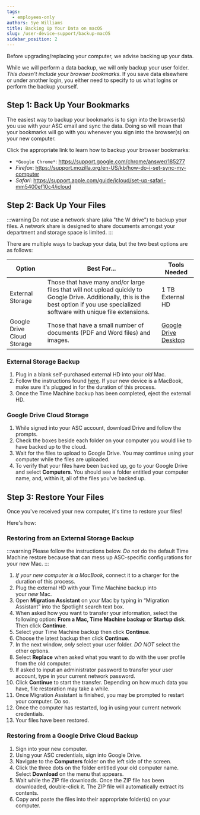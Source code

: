 ```yaml
---
tags:
  - employees-only
authors: Sye Williams
title: Backing Up Your Data on macOS
slug: /user-device-support/backup-macOS
sidebar_position: 2
---
```

Before upgrading/replacing your computer, we advise backing up your data. 

While we will perform a data backup, we will only backup your user folder. *This doesn't include your browser bookmarks*. If you save data elsewhere or under another login, you either need to specify to us what logins or perform the backup yourself. 

## Step 1: Back Up Your Bookmarks
The easiest way to backup your bookmarks is to sign into the browser(s) you use with your ASC email and sync the data. Doing so will mean that your bookmarks will go with you whenever you sign into the browser(s) on your new computer. 

Click the appropriate link to learn how to backup your browser bookmarks:
- `*Google Chrome*`: https://support.google.com/chrome/answer/185277
- *Firefox*: https://support.mozilla.org/en-US/kb/how-do-i-set-sync-my-computer
- *Safari*: https://support.apple.com/guide/icloud/set-up-safari-mm5400ef10c4/icloud

## Step 2: Back Up Your Files

:::warning
Do not use a network share (aka "the W drive") to backup your files. A network share is designed to share documents amongst your department and storage space is limited.
:::


There are multiple ways to backup your data, but the two best options are as follows:

| Option                     | Best For...                                                  | Tools Needed                                                 |
| -------------------------- | ------------------------------------------------------------ | ------------------------------------------------------------ |
| External Storage           | Those that have many and/or large files that will not upload quickly to Google Drive. Additionally, this is the best option if you use specialized software with unique file extensions. | 1 TB External HD                                             |
| Google Drive Cloud Storage | Those that have a small number of documents (PDF and Word files) and images. | [Google Drive Desktop](https://www.google.com/drive/download/) |
### External Storage Backup

1. Plug in a blank self-purchased external HD into your *old* Mac.
2. Follow the instructions found [here](https://support.apple.com/en-us/HT201250). If your new device is a MacBook, make sure it's plugged in for the duration of this process.
3. Once the Time Machine backup has been completed, eject the external HD.

### Google Drive Cloud Storage
1. While signed into your ASC account, download Drive and follow the prompts.
2. Check the boxes beside each folder on your computer you would like to have backed up to the cloud.
3. Wait for the files to upload to Google Drive. You may continue using your computer while the files are uploaded.
4. To verify that your files have been backed up, go to your Google Drive and select **Computers**. You should see a folder entitled your computer name, and, within it, all of the files you've backed up. 

## Step 3: Restore Your Files
Once you've received your new computer, it's time to restore your files!

Here's how:

### Restoring from an External Storage Backup

:::warning
Please follow the instructions below. *Do not* do the default Time Machine restore because that can mess up ASC-specific configurations for your new Mac.
:::

1. *If your new computer is a MacBook*, connect it to a charger for the duration of this process.
2. Plug the external HD with your Time Machine backup into your *new* Mac.
3. Open **Migration Assistant** on your Mac by typing in “Migration Assistant” into the Spotlight search text box.
4. When asked how you want to transfer your information, select the following option: **From a Mac, Time Machine backup or Startup disk**. Then click **Continue**.
5. Select your Time Machine backup then click **Continue**.
6. Choose the latest backup then click **Continue**.
7. In the next window, *only* select your user folder. *DO NOT* select the other options.
8. Select **Replace** when asked what you want to do with the user profile from the old computer.
9. If asked to input an administrator password to transfer your user account, type in your current network password.
10. Click **Continue** to start the transfer. Depending on how much data you have, file restoration may take a while.
11. Once Migration Assistant is finished, you may be prompted to restart your computer. Do so. 
12. Once the computer has restarted, log in using your current network credentials. 
13. Your files have been restored.
### Restoring from a Google Drive Cloud Backup
1. Sign into your new computer. 
2. Using your ASC credentials, sign into Google Drive. 
3. Navigate to the **Computers** folder on the left side of the screen. 
4. Click the three dots on the folder entitled your old computer name. Select **Download** on the menu that appears.
5. Wait while the ZIP file downloads. Once the ZIP file has been downloaded, double-click it. The ZIP file will automatically extract its contents.
7. Copy and paste the files into their appropriate folder(s) on your computer. 